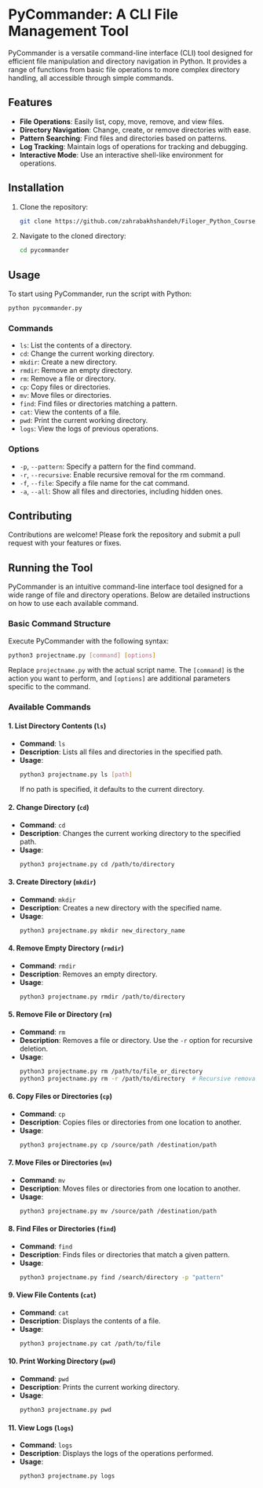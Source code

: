 
# PyCommander: A CLI File Management Tool

PyCommander is a versatile command-line interface (CLI) tool designed for efficient file manipulation and directory navigation in Python. It provides a range of functions from basic file operations to more complex directory handling, all accessible through simple commands.

## Features

- **File Operations**: Easily list, copy, move, remove, and view files.
- **Directory Navigation**: Change, create, or remove directories with ease.
- **Pattern Searching**: Find files and directories based on patterns.
- **Log Tracking**: Maintain logs of operations for tracking and debugging.
- **Interactive Mode**: Use an interactive shell-like environment for operations.

## Installation

1. Clone the repository:
   ```bash
   git clone https://github.com/zahrabakhshandeh/Filoger_Python_Course
   ```
2. Navigate to the cloned directory:
   ```bash
   cd pycommander
   ```

## Usage

To start using PyCommander, run the script with Python:

```bash
python pycommander.py
```

### Commands

- `ls`: List the contents of a directory.
- `cd`: Change the current working directory.
- `mkdir`: Create a new directory.
- `rmdir`: Remove an empty directory.
- `rm`: Remove a file or directory.
- `cp`: Copy files or directories.
- `mv`: Move files or directories.
- `find`: Find files or directories matching a pattern.
- `cat`: View the contents of a file.
- `pwd`: Print the current working directory.
- `logs`: View the logs of previous operations.

### Options

- `-p`, `--pattern`: Specify a pattern for the find command.
- `-r`, `--recursive`: Enable recursive removal for the rm command.
- `-f`, `--file`: Specify a file name for the cat command.
- `-a`, `--all`: Show all files and directories, including hidden ones.

## Contributing

Contributions are welcome! Please fork the repository and submit a pull request with your features or fixes.

## Running the Tool

PyCommander is an intuitive command-line interface tool designed for a wide range of file and directory operations. Below are detailed instructions on how to use each available command.

### Basic Command Structure

Execute PyCommander with the following syntax:

```bash
python3 projectname.py [command] [options]
```

Replace `projectname.py` with the actual script name. The `[command]` is the action you want to perform, and `[options]` are additional parameters specific to the command.

### Available Commands

#### 1. List Directory Contents (`ls`)

- **Command**: `ls`
- **Description**: Lists all files and directories in the specified path.
- **Usage**: 
  ```bash
  python3 projectname.py ls [path]
  ```
  If no path is specified, it defaults to the current directory.

#### 2. Change Directory (`cd`)

- **Command**: `cd`
- **Description**: Changes the current working directory to the specified path.
- **Usage**:
  ```bash
  python3 projectname.py cd /path/to/directory
  ```

#### 3. Create Directory (`mkdir`)

- **Command**: `mkdir`
- **Description**: Creates a new directory with the specified name.
- **Usage**:
  ```bash
  python3 projectname.py mkdir new_directory_name
  ```

#### 4. Remove Empty Directory (`rmdir`)

- **Command**: `rmdir`
- **Description**: Removes an empty directory.
- **Usage**:
  ```bash
  python3 projectname.py rmdir /path/to/directory
  ```

#### 5. Remove File or Directory (`rm`)

- **Command**: `rm`
- **Description**: Removes a file or directory. Use the `-r` option for recursive deletion.
- **Usage**:
  ```bash
  python3 projectname.py rm /path/to/file_or_directory
  python3 projectname.py rm -r /path/to/directory  # Recursive removal
  ```

#### 6. Copy Files or Directories (`cp`)

- **Command**: `cp`
- **Description**: Copies files or directories from one location to another.
- **Usage**:
  ```bash
  python3 projectname.py cp /source/path /destination/path
  ```

#### 7. Move Files or Directories (`mv`)

- **Command**: `mv`
- **Description**: Moves files or directories from one location to another.
- **Usage**:
  ```bash
  python3 projectname.py mv /source/path /destination/path
  ```

#### 8. Find Files or Directories (`find`)

- **Command**: `find`
- **Description**: Finds files or directories that match a given pattern.
- **Usage**:
  ```bash
  python3 projectname.py find /search/directory -p "pattern"
  ```

#### 9. View File Contents (`cat`)

- **Command**: `cat`
- **Description**: Displays the contents of a file.
- **Usage**:
  ```bash
  python3 projectname.py cat /path/to/file
  ```

#### 10. Print Working Directory (`pwd`)

- **Command**: `pwd`
- **Description**: Prints the current working directory.
- **Usage**:
  ```bash
  python3 projectname.py pwd
  ```

#### 11. View Logs (`logs`)

- **Command**: `logs`
- **Description**: Displays the logs of the operations performed.
- **Usage**:
  ```bash
  python3 projectname.py logs
  ```